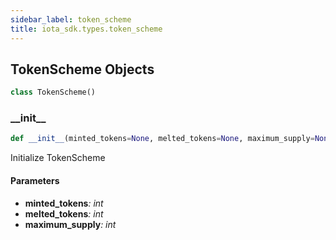 ```yaml
---
sidebar_label: token_scheme
title: iota_sdk.types.token_scheme
---
```


## TokenScheme Objects

```python
class TokenScheme()
```

### \_\_init\_\_

```python
def __init__(minted_tokens=None, melted_tokens=None, maximum_supply=None)
```

Initialize TokenScheme

#### Parameters

* __minted_tokens__*: int*  
* __melted_tokens__*: int*  
* __maximum_supply__*: int*  


